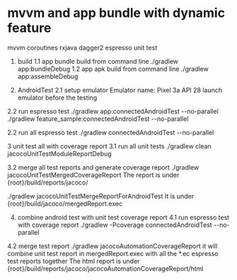 # mvvm and app bundle with dynamic feature
mvvm
coroutines
rxjava
dagger2
espresso
unit test

1. build
1.1 app bundle build from command line
./gradlew app:bundleDebug
1.2 app apk build from command line
./gradlew app:assembleDebug

2. AndroidTest
2.1 setup emulator
Emulator name: Pixel 3a API 28
launch emulator before the testing

2.2 run espresso test
./gradlew app:connectedAndroidTest --no-parallel
./gradlew feature_sample:connectedAndroidTest --no-parallel

2.2 run all espresso test
./gradlew connectedAndroidTest --no-parallel

3 unit test all with coverage report
3.1 run all unit tests
./gradlew clean jacocoUnitTestModuleReportDebug

3.2 merge all test reports and generate coverage report
./gradlew jacocoUnitTestMergedCoverageReport
The report is under {root}/build/reports/jacoco/

./gradlew jacocoUnitTestMergeReportForAndroidTest
It is under {root}/build/jacoco/mergedReport.exec

4. combine android test with unit test coverage report
4.1 run espresso test with coverage report
./gradlew -Pcoverage connectedAndroidTest --no-parallel

4.2 merge test report
./gradlew jacocoAutomationCoverageReport
it will combine unit test report in mergedReport.exec
with all the *.ec espresso test reports together
The html report is under {root}/build/reports/jacoco/jacocoAutomationCoverageReport/html